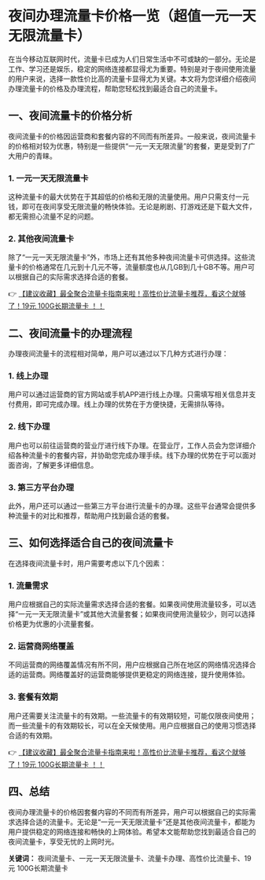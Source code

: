 # 夜间办理流量卡价格一览（超值一元一天无限流量卡）

在当今移动互联网时代，流量卡已成为人们日常生活中不可或缺的一部分。无论是工作、学习还是娱乐，稳定的网络连接都显得尤为重要。特别是对于夜间使用流量的用户来说，选择一款性价比高的流量卡显得尤为关键。本文将为您详细介绍夜间办理流量卡的价格及办理流程，帮助您轻松找到最适合自己的流量卡。

## 一、夜间流量卡的价格分析

夜间流量卡的价格因运营商和套餐内容的不同而有所差异。一般来说，夜间流量卡的价格相对较为优惠，特别是一些提供“一元一天无限流量”的套餐，更是受到了广大用户的青睐。

### 1. 一元一天无限流量卡
这种流量卡的最大优势在于其超低的价格和无限的流量使用。用户只需支付一元钱，即可在夜间享受无限流量的畅快体验。无论是刷剧、打游戏还是下载大文件，都无需担心流量不足的问题。

### 2. 其他夜间流量卡
除了“一元一天无限流量卡”外，市场上还有其他多种夜间流量卡可供选择。这些流量卡的价格通常在几元到十几元不等，流量额度也从几GB到几十GB不等。用户可以根据自己的实际需求选择合适的套餐。

👉 [【建议收藏】最全聚合流量卡指南来啦！高性价比流量卡推荐，看这个就够了！19元 100G长期流量卡 ！！](https://bit.ly/Liuliangka)

## 二、夜间流量卡的办理流程

办理夜间流量卡的流程相对简单，用户可以通过以下几种方式进行办理：

### 1. 线上办理
用户可以通过运营商的官方网站或手机APP进行线上办理。只需填写相关信息并支付费用，即可完成办理。线上办理的优势在于方便快捷，无需排队等待。

### 2. 线下办理
用户也可以前往运营商的营业厅进行线下办理。在营业厅，工作人员会为您详细介绍各种流量卡的套餐内容，并协助您完成办理手续。线下办理的优势在于可以面对面咨询，了解更多详细信息。

### 3. 第三方平台办理
此外，用户还可以通过一些第三方平台进行流量卡的办理。这些平台通常会提供多种流量卡的对比和推荐，帮助用户找到最合适的套餐。

## 三、如何选择适合自己的夜间流量卡

在选择夜间流量卡时，用户需要考虑以下几个因素：

### 1. 流量需求
用户应根据自己的实际流量需求选择合适的套餐。如果夜间使用流量较多，可以选择“一元一天无限流量卡”或其他大流量套餐；如果夜间使用流量较少，则可以选择价格更为优惠的小流量套餐。

### 2. 运营商网络覆盖
不同运营商的网络覆盖情况有所不同，用户应根据自己所在地区的网络情况选择合适的运营商。网络覆盖好的运营商能够提供更稳定的网络连接，提升使用体验。

### 3. 套餐有效期
用户还需要关注流量卡的有效期。一些流量卡的有效期较短，可能仅限夜间使用；而一些流量卡的有效期较长，可以在全天候使用。用户应根据自己的使用习惯选择合适的有效期。

👉 [【建议收藏】最全聚合流量卡指南来啦！高性价比流量卡推荐，看这个就够了！19元 100G长期流量卡 ！！](https://bit.ly/Liuliangka)

## 四、总结

夜间办理流量卡的价格因套餐内容的不同而有所差异，用户可以根据自己的实际需求选择合适的流量卡。无论是“一元一天无限流量卡”还是其他夜间流量卡，都能为用户提供稳定的网络连接和畅快的上网体验。希望本文能帮助您找到最适合自己的夜间流量卡，享受无忧的上网时光。

**关键词：** 夜间流量卡、一元一天无限流量卡、流量卡办理、高性价比流量卡、19元 100G长期流量卡
